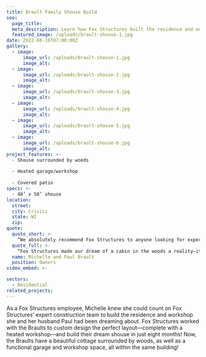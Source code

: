 ```yaml
---
title: Brault Family Shouse Build
seo:
  page_title:
  meta_description: Learn how Fox Structures built the residence and workshop Michelle and her husband Paul had been dreaming about.
  featured_image: /uploads/brault-shouse-1.jpg
date: 2022-08-16T07:00:00Z
gallery: 
  - image: 
      image_url: /uploads/brault-shouse-1.jpg
      image_alt:
  - image: 
      image_url: /uploads/brault-shouse-2.jpg
      image_alt:
  - image: 
      image_url: /uploads/brault-shouse-3.jpg
      image_alt:
  - image: 
      image_url: /uploads/brault-shouse-4.jpg
      image_alt:
  - image: 
      image_url: /uploads/brault-shouse-5.jpg
      image_alt:
  - image: 
      image_url: /uploads/brault-shouse-6.jpg
      image_alt:
project_features: >-
  - Shouse surrounded by woods
  
  - Heated garage/workshop
  
  - Covered patio
specs: >-
  - 48’ x 50’ shouse
location:
  street: 
  city: Crivitz
  state: WI
  zip:
quote:
  quote_short: >-
    “We absolutely recommend Fox Structures to anyone looking for expert constructors who truly care about their customers’ wants and needs. We wouldn’t have gone anywhere else for our shouse build!”
  quote_full: >-
    “Fox Structures made our dream of a cabin in the woods a reality—it was absolutely perfect! The craftsmanship is superb, and the whole team did an excellent job keeping us informed, answering questions and even sending us daily progress photos. We absolutely recommend Fox Structures to anyone looking for expert constructors who truly care about their customers’ wants and needs. We wouldn’t have gone anywhere else for our shouse build!”
  name: Michelle and Paul Brault
  position: Owners
video_embed: >-

sectors:
  - Residential
related_projects: 
---
```


As a Fox Structures employee, Michelle knew she could count on Fox Structures’ expert construction team to build the residence and workshop she and her husband Paul had been dreaming about. Fox Structures worked with the Braults to custom design the perfect layout—complete with a heated workshop—and build their dream shouse in just eight months! Now, the Braults have a beautiful cottage surrounded by woods, as well as a functional garage and workshop space, all within the same building!
